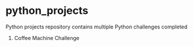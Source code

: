 # python_projects

Python projects repository contains multiple Python challenges completed 

1. Coffee Machine Challenge
